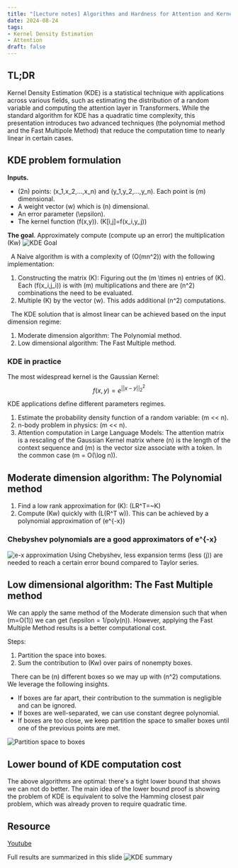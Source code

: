 ```yaml
---
title: "[Lecture notes] Algorithms and Hardness for Attention and Kernel Density Estimation" 
date: 2024-08-24
tags: 
- Kernel Density Estimation
- Attention
draft: false 
---
```


## TL;DR
Kernel Density Estimation (KDE) is a statistical technique with applications across various fields, such as estimating the distribution of a random variable and computing the attention layer in Transformers. While the standard algorithm for KDE has a quadratic time complexity, this presentation introduces two advanced techniques (the polynomial method and the Fast Multipole Method) that reduce the computation time to nearly linear in certain cases.

## KDE problem formulation
**Inputs.**
* \(2n\) points: \(x_1,x_2,...,x_n\) and \(y_1,y_2,...,y_n\). Each point is \(m\) dimensional.
* A weight vector \(w\) which is \(n\) dimensional.
* An error parameter \(\epsilon\).
* The kernel function \(f(x,y)\). \(K[i,j]=f(x_i,y_j)\)

**The goal**. Approximately compute (compute up an error) the multiplication \(Kw\)
![KDE Goal](/posts/20240824_algorithms_and_hardness_for_attention_and_kernel_density_estimation/kde_goal.png)

&nbsp;
A Naive algorithm is with a complexity of \(O(mn^2)\) with the following implementation:
1. Constructing the matrix \(K\): Figuring out the \(m \times n\) entries of \(K\). Each \(f(x_i,j_i)\) is with \(m\) multiplications and there are \(n^2\) combinations the need to be evaluated. 
2. Multiple \(K\) by the vector \(w\). This adds additional \(n^2\) computations.

&nbsp;
The KDE solution that is almost linear can be achieved based on the input dimension regime:
1. Moderate dimension algorithm: The Polynomial method.
2. Low dimensional algorithm: The Fast Multiple method.

### KDE in practice
The most widespread kernel is the Gaussian Kernel:
$$f(x,y) = e^{||x-y||_2^2} $$

KDE applications define different parameters regimes. 
1. Estimate the probability density function of a random variable: \(m << n\).
2. n-body problem in physics: \(m << n\).
3. Attention computation in Large Language Models: The attention matrix is a rescaling of the Gaussian Kernel matrix where \(n\) is the length of the context sequence and \(m\) is the vector size associate with a token. In the common case \(m = O(\log n)\).


## Moderate dimension algorithm: The Polynomial method
1. Find a low rank approximation for \(K\): \(LR^T=~K\)
2. Compute \(Kw\) quickly with \(L(R^T w)\). This can be achieved by a polynomial approximation of \(e^{-x}\)

### Chebyshev polynomials are a good approximators of e^{-x}
![e-x approximation](/posts/20240824_algorithms_and_hardness_for_attention_and_kernel_density_estimation/e_-x_polynimials_approximation.png)
Using Chebyshev, less expansion terms (less \(j\)) are needed to reach a certain error bound compared to Taylor series.

## Low dimensional algorithm: The Fast Multiple method
We can apply the same method of the Moderate dimension such that when \(m=O(1)\) we can get \(\epsilon = 1/poly(n)\).
However, applying the Fast Multiple Method results is a better computational cost.

Steps:
1. Partition the space into boxes.
2. Sum the contribution to \(Kw\) over pairs of nonempty boxes.

&nbsp;
There can be \(n\) different boxes so we may up with \(n^2\) computations. We leverage the following insights. 
* If boxes are far apart, their contribution to the summation is negligible and can be ignored.
* If boxes are well-separated, we can use constant degree polynomial.
* If boxes are too close, we keep partition the space to smaller boxes until one of the previous points are met. 

![Partition space to boxes](/posts/20240824_algorithms_and_hardness_for_attention_and_kernel_density_estimation/partition_spaces_to_boxes.png)

## Lower bound of KDE computation cost
The above algorithms are optimal: there's a tight lower bound that shows we can not do better.
The main idea of the lower bound proof is showing the problem of KDE is equivalent to solve the Hamming closest pair problem, which was already proven to require quadratic time.

## Resource
[Youtube](https://www.youtube.com/watch?v=6Dsf1E6ZGP8)

Full results are summarized in this slide
![KDE summary](/posts/20240824_algorithms_and_hardness_for_attention_and_kernel_density_estimation/kde_results_summary.png)